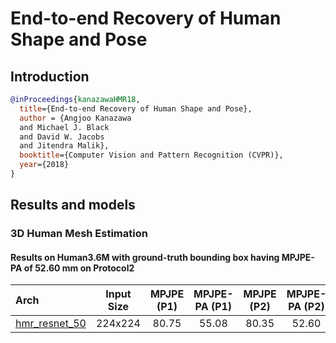 # End-to-end Recovery of Human Shape and Pose

## Introduction

<!-- [ALGORITHM] -->

```bibtex
@inProceedings{kanazawaHMR18,
  title={End-to-end Recovery of Human Shape and Pose},
  author = {Angjoo Kanazawa
  and Michael J. Black
  and David W. Jacobs
  and Jitendra Malik},
  booktitle={Computer Vision and Pattern Recognition (CVPR)},
  year={2018}
}
```

## Results and models

### 3D Human Mesh Estimation

#### Results on Human3.6M with ground-truth bounding box having MPJPE-PA of 52.60 mm on Protocol2

| Arch                                                    | Input Size | MPJPE (P1) | MPJPE-PA (P1) | MPJPE (P2) | MPJPE-PA (P2) |                                             ckpt                                              |                                           log                                            |
| :------------------------------------------------------ | :--------: | :--------: | :-----------: | :--------: | :-----------: | :-------------------------------------------------------------------------------------------: | :--------------------------------------------------------------------------------------: |
| [hmr_resnet_50](/configs/mesh/hmr/hmr_res50_224x224.py) |  224x224   |   80.75    |     55.08     |   80.35    |     52.60     | [ckpt](https://download.openmmlab.com/mmpose/mesh/hmr/hmr_mesh_224x224-c21e8229_20201015.pth) | [log](https://download.openmmlab.com/mmpose/mesh/hmr/hmr_mesh_224x224_20201015.log.json) |
